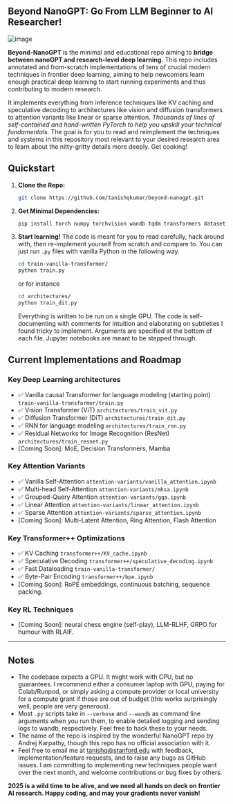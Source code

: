 ## Beyond NanoGPT: Go From LLM Beginner to AI Researcher!

![image](https://github.com/user-attachments/assets/b2943618-d5ed-468d-b792-d1cf4e0d6c6a)


**Beyond-NanoGPT** is the minimal and educational repo aiming to **bridge between nanoGPT and research-level deep learning.** 
This repo includes annotated and from-scratch implementations of tens of crucial modern techniques in frontier deep learning, aiming to help newcomers learn enough practical deep learning to start running experiments and thus contributing to modern research. 

It implements everything from inference techniques like KV caching and speculative decoding to 
architectures like vision and diffusion transformers to attention variants like linear or sparse attention. *Thousands of lines of 
self-contained and hand-written PyTorch to help you upskill your technical fundamentals.* The goal is for you to 
read and reimplement the techniques and systems in this repository most relevant to your desired research area to learn 
about the nitty-gritty details more deeply. Get cooking!

## Quickstart
1. **Clone the Repo:**
   ```bash
   git clone https://github.com/tanishqkumar/beyond-nanogpt.git
   ```
2. **Get Minimal Dependencies:**

   ```bash
   pip install torch numpy torchvision wandb tqdm transformers datasets diffusers matplotlib pillow jupyter
   ```

3. **Start learning!**
   The code is meant for you to read carefully, hack around with, then re-implement yourself from scratch and compare to. 
   You can just run `.py` files with vanilla Python in the following way. 
   ```bash
   cd train-vanilla-transformer/
   python train.py
   ``` 
   or for instance 
   ```bash 
   cd architectures/
   python train_dit.py
   ```
   Everything is written to be run on a single GPU. The code is self-documenting with comments for intuition and elaborating 
   on subtleties I found tricky to implement. 
   Arguments are specified at the bottom of each file. 
   Jupyter notebooks are meant to be stepped through.
   

## Current Implementations and Roadmap
### Key Deep Learning architectures
- ✅ Vanilla causal Transformer for language modeling (starting point) `train-vanilla-transformer/train.py`
- ✅ Vision Transformer (ViT) `architectures/train_vit.py`
- ✅ Diffusion Transformer (DiT) `architectures/train_dit.py`
- ✅ RNN for language modeling `architectures/train_rnn.py`
- ✅ Residual Networks for Image Recognition (ResNet) `architectures/train_resnet.py`
- [Coming Soon]: MoE, Decision Transformers, Mamba

### Key Attention Variants
- ✅ Vanilla Self-Attention `attention-variants/vanilla_attention.ipynb`
- ✅ Multi-head Self-Attention `attention-variants/mhsa.ipynb`
- ✅ Grouped-Query Attention `attention-variants/gqa.ipynb`
- ✅ Linear Attention `attention-variants/linear_attention.ipynb`
- ✅ Sparse Attention `attention-variants/sparse_attention.ipynb`
- [Coming Soon]: Multi-Latent Attention, Ring Attention, Flash Attention

### Key Transformer++ Optimizations
- ✅ KV Caching `transformer++/KV_cache.ipynb`
- ✅ Speculative Decoding `transformer++/speculative_decoding.ipynb`
- ✅ Fast Dataloading `train-vanilla-transformer/`
- ✅ Byte-Pair Encoding `transformer++/bpe.ipynb`
- [Coming Soon]: RoPE embeddings, continuous batching, sequence packing.

### Key RL Techniques
- [Coming Soon]: neural chess engine (self-play), LLM-RLHF, GRPO for humour with RLAIF. 

---

## Notes

- The codebase expects a GPU. It might work with CPU, but no guarantees. 
I recommend either a consumer laptop with GPU, paying for Colab/Runpod, 
or simply asking a compute provider or local university for a compute grant if those are out of 
budget (this works surprisingly well, people are very generous). 
- Most `.py` scripts take in `--verbose` and `--wandb` as command line arguments when you run them, to enable detailed logging and sending logs to wandb, respectively. Feel free to hack these to your needs. 
- The name of the repo is inspired by the wonderful NanoGPT repo by Andrej Karpathy, 
though this repo has no official association with it.  
- Feel free to email me at [tanishq@stanford.edu](mailto:tanishq@stanford.edu) with feedback, implementation/feature requests, 
and to raise any bugs as GitHub issues. I am committing to implementing new techniques people want over the next month, and 
welcome contributions or bug fixes by others. 

**2025 is a wild time to be alive, and we need all hands on deck on frontier AI research. Happy coding, and may your gradients never vanish!**
